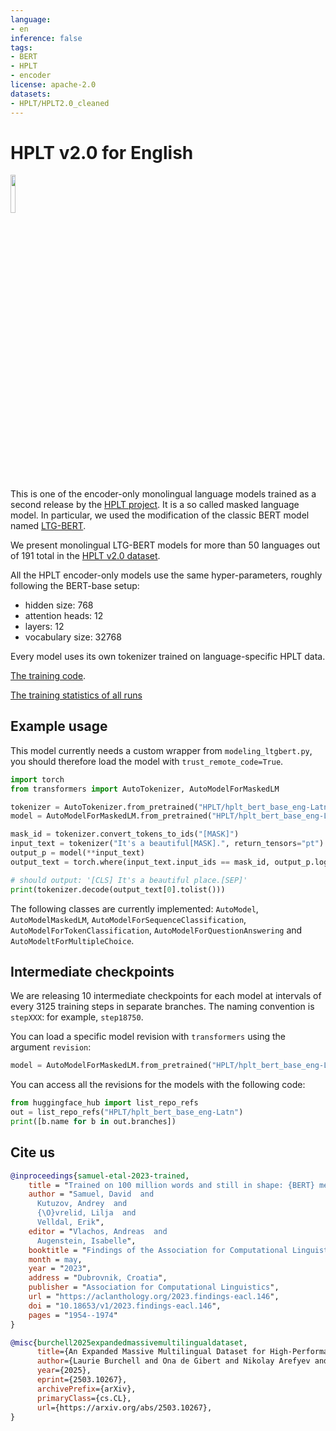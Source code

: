 ```yaml
---
language:
- en
inference: false
tags:
- BERT
- HPLT
- encoder
license: apache-2.0
datasets:
- HPLT/HPLT2.0_cleaned
---
```


# HPLT v2.0 for English

<img src="https://hplt-project.org/_next/static/media/logo-hplt.d5e16ca5.svg" width=12.5%>

This is one of the encoder-only monolingual language models trained as a second release by the [HPLT project](https://hplt-project.org/).
It is a so called masked language model. In particular, we used the modification of the classic BERT model named [LTG-BERT](https://aclanthology.org/2023.findings-eacl.146/).

We present monolingual LTG-BERT models for more than 50 languages out of 191 total in the [HPLT v2.0 dataset](https://hplt-project.org/datasets/v2.0).

All the HPLT encoder-only models use the same hyper-parameters, roughly following the BERT-base setup:
- hidden size: 768
- attention heads: 12
- layers: 12
- vocabulary size: 32768

Every model uses its own tokenizer trained on language-specific HPLT data. 

[The training code](https://github.com/hplt-project/HPLT-WP4).

[The training statistics of all runs](https://api.wandb.ai/links/ltg/kduj7mjn)

## Example usage

This model currently needs a custom wrapper from `modeling_ltgbert.py`, you should therefore load the model with `trust_remote_code=True`.

```python
import torch
from transformers import AutoTokenizer, AutoModelForMaskedLM

tokenizer = AutoTokenizer.from_pretrained("HPLT/hplt_bert_base_eng-Latn")
model = AutoModelForMaskedLM.from_pretrained("HPLT/hplt_bert_base_eng-Latn", trust_remote_code=True)

mask_id = tokenizer.convert_tokens_to_ids("[MASK]")
input_text = tokenizer("It's a beautiful[MASK].", return_tensors="pt")
output_p = model(**input_text)
output_text = torch.where(input_text.input_ids == mask_id, output_p.logits.argmax(-1), input_text.input_ids)

# should output: '[CLS] It's a beautiful place.[SEP]'
print(tokenizer.decode(output_text[0].tolist()))
```

The following classes are currently implemented: `AutoModel`, `AutoModelMaskedLM`, `AutoModelForSequenceClassification`, `AutoModelForTokenClassification`, `AutoModelForQuestionAnswering` and `AutoModeltForMultipleChoice`.

## Intermediate checkpoints

We are releasing 10 intermediate checkpoints for each model at intervals of every 3125 training steps in separate branches. The naming convention is `stepXXX`: for example, `step18750`.

You can load a specific model revision with `transformers` using the argument `revision`:
```python
model = AutoModelForMaskedLM.from_pretrained("HPLT/hplt_bert_base_eng-Latn", revision="step21875", trust_remote_code=True)
```

You can access all the revisions for the models with the following code:
```python
from huggingface_hub import list_repo_refs
out = list_repo_refs("HPLT/hplt_bert_base_eng-Latn")
print([b.name for b in out.branches])
```

## Cite us

```bibtex
@inproceedings{samuel-etal-2023-trained,
    title = "Trained on 100 million words and still in shape: {BERT} meets {B}ritish {N}ational {C}orpus",
    author = "Samuel, David  and
      Kutuzov, Andrey  and
      {\O}vrelid, Lilja  and
      Velldal, Erik",
    editor = "Vlachos, Andreas  and
      Augenstein, Isabelle",
    booktitle = "Findings of the Association for Computational Linguistics: EACL 2023",
    month = may,
    year = "2023",
    address = "Dubrovnik, Croatia",
    publisher = "Association for Computational Linguistics",
    url = "https://aclanthology.org/2023.findings-eacl.146",
    doi = "10.18653/v1/2023.findings-eacl.146",
    pages = "1954--1974"
}
```

```bibtex
@misc{burchell2025expandedmassivemultilingualdataset,
      title={An Expanded Massive Multilingual Dataset for High-Performance Language Technologies},
      author={Laurie Burchell and Ona de Gibert and Nikolay Arefyev and Mikko Aulamo and Marta Bañón and Pinzhen Chen and Mariia Fedorova and Liane Guillou and Barry Haddow and Jan Hajič and Jindřich Helcl and Erik Henriksson and Mateusz Klimaszewski and Ville Komulainen and Andrey Kutuzov and Joona Kytöniemi and Veronika Laippala and Petter Mæhlum and Bhavitvya Malik and Farrokh Mehryary and Vladislav Mikhailov and Nikita Moghe and Amanda Myntti and Dayyán O'Brien and Stephan Oepen and Proyag Pal and Jousia Piha and Sampo Pyysalo and Gema Ramírez-Sánchez and David Samuel and Pavel Stepachev and Jörg Tiedemann and Dušan Variš and Tereza Vojtěchová and Jaume Zaragoza-Bernabeu},
      year={2025},
      eprint={2503.10267},
      archivePrefix={arXiv},
      primaryClass={cs.CL},
      url={https://arxiv.org/abs/2503.10267},
}
```
